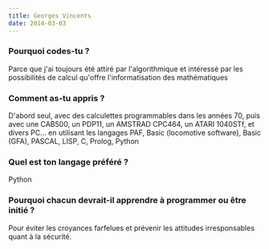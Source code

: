 ```yaml
---
title: Georges Vincents
date: 2014-03-03
---
```


### Pourquoi codes-tu ?

Parce que j'ai toujours été attiré par l'algorithmique et intéressé
par les possibilités de calcul qu'offre l'informatisation des
mathématiques

### Comment as-tu appris ?

D'abord seul, avec des calculettes programmables dans les années 70,
puis avec une CAB500, un PDP11, un AMSTRAD CPC464, un ATARI 1040STf,
et divers PC... en utilisant les langages PAF, Basic (locomotive
software), Basic (GFA), PASCAL, LISP, C, Prolog, Python

### Quel est ton langage préféré ?

Python

### Pourquoi chacun devrait-il apprendre à programmer ou être initié ?

Pour éviter les croyances farfelues et prévenir les attitudes
irresponsables quant à la sécurité.
